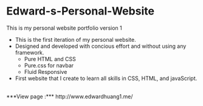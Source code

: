 # Edward-s-Personal-Website
This is my personal website portfolio version 1

- This is the first iteration of my personal website.
- Designed and developed with concious effort and without using any framework.
    - Pure HTML and CSS
    - Pure.css for navbar
    - Fluid Responsive
- First website that I create to learn all skills in CSS, HTML, and javaScript.

<br>
***View page :*** http://www.edwardhuang1.me/
